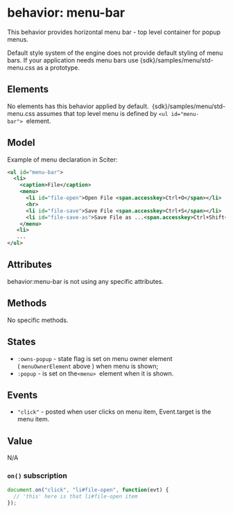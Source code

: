
# behavior: menu-bar

This behavior provides horizontal menu bar - top level container for popup menus.

Default style system of the engine does not provide default styling of menu bars. If your application needs menu bars use {sdk}/samples/menu/std-menu.css as a prototype.

## Elements

No elements has this behavior applied by default.  {sdk}/samples/menu/std-menu.css assumes that top level menu is defined by `<ul id="menu-bar">`  element.

## Model

Example of menu declaration in Sciter:

```XML
<ul id="menu-bar">
  <li>
    <caption>File</caption>
    <menu>
      <li id="file-open">Open File <span.accesskey>Ctrl+O</span></li>
      <hr>
      <li id="file-save">Save File <span.accesskey>Ctrl+S</span></li>
      <li id="file-save-as">Save File as ...<span.accesskey>Ctrl+Shift+S</span></li>
    </menu>
   <li>
   ...
</ul>
```

## Attributes

behavior:menu-bar is not using any specific attributes.

## Methods

No specific methods.

## States

* `:owns-popup` - state flag is set on menu owner element ( `menuOwnerElement` above ) when menu is shown;
* `:popup` - is set on the`<menu>`  element when it is shown.

## Events

* `"click"` - posted when user clicks on menu item, Event.target is the menu item.

## Value

N/A

### `on()` subscription

```JavaScript
document.on("click", "li#file-open", function(evt) {
  // 'this' here is that li#file-open item
});
```

